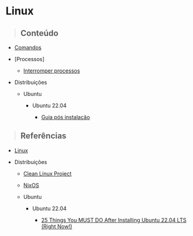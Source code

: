 # Linux

> ## **Conteúdo**

- [Comandos](/linux/comandos.md)

- [Processos]

  - [Interromper processos](/linux/kill-process.md)

- Distribuições

  - Ubuntu

    - Ubuntu 22.04

      - [Guia pós instalação](/linux/distributions/ubuntu/ubuntu-22-04/after-instalation-guide.md)

> ## **Referências**

- [Linux](/linux/references.md)

- Distribuições

  - [Clean Linux Project](/linux/distributions/clear-linux-project/references.md)

  - [NixOS](/linux/distributions/NixOS/references.md)

  - Ubuntu

    - Ubuntu 22.04

      - [25 Things You MUST DO After Installing Ubuntu 22.04 LTS (Right Now!)](https://youtu.be/lLWiv-pbwvA)
